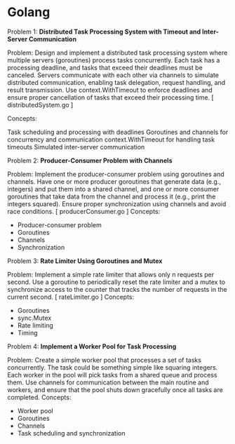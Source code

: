 # Golang


Problem 1: **Distributed Task Processing System with Timeout and Inter-Server Communication**

Problem: Design and implement a distributed task processing system where multiple servers (goroutines) process tasks concurrently. Each task has a processing deadline, and tasks that exceed their deadlines must be canceled. Servers communicate with each other via channels to simulate distributed communication, enabling task delegation, request handling, and result transmission. Use context.WithTimeout to enforce deadlines and ensure proper cancellation of tasks that exceed their processing time.
[ distributedSystem.go ]

Concepts:

Task scheduling and processing with deadlines
Goroutines and channels for concurrency and communication
context.WithTimeout for handling task timeouts
Simulated inter-server communication


Problem 2: **Producer-Consumer Problem with Channels**

Problem: Implement the producer-consumer problem using goroutines and channels. Have one or more producer goroutines that generate data (e.g., integers) and put them into a shared channel, and one or more consumer goroutines that take data from the channel and process it (e.g., print the integers squared). Ensure proper synchronization using channels and avoid race conditions.
[ producerConsumer.go ]
Concepts:
* Producer-consumer problem
* Goroutines
* Channels
* Synchronization


Problem 3: **Rate Limiter Using Goroutines and Mutex**

Problem: Implement a simple rate limiter that allows only n requests per second. Use a goroutine to periodically reset the rate limiter and a mutex to synchronize access to the counter that tracks the number of requests in the current second.
[ rateLimiter.go ]
Concepts:
* Goroutines
* sync.Mutex
* Rate limiting
* Timing

Problem 4: **Implement a Worker Pool for Task Processing**

Problem: Create a simple worker pool that processes a set of tasks concurrently. The task could be something simple like squaring integers. Each worker in the pool will pick tasks from a shared queue and process them. Use channels for communication between the main routine and workers, and ensure that the pool shuts down gracefully once all tasks are completed.
Concepts:
* Worker pool
* Goroutines
* Channels
* Task scheduling and synchronization

